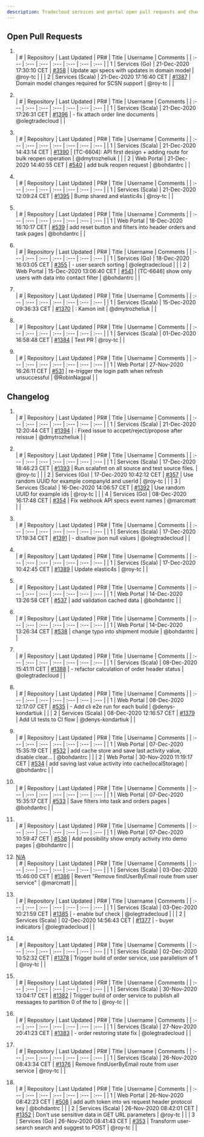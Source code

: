 ```yaml
---
description: Tradecloud services and portal open pull requests and changelog (Mon Dec 21 17:30:37 CET 2020)
---
```



## Open Pull Requests

1. []()  
| #    | Repository | Last Updated | PR#  | Title | Username | Comments |
| :--- | :---       | :---         | :--- | :---  | :---     | :--- |
| 1 | Services (Go) | 21-Dec-2020 17:30:10 CET | [#358](https://github.com/tradecloud/tradecloud-microservices-go/pull/358) |  Update api specs with updates in domain model | @roy-tc |  |
| 2 | Services (Scala) | 21-Dec-2020 17:16:40 CET | [#1387](https://github.com/tradecloud/tradecloud-microservices/pull/1387) |  Domain model changes required for SCSN support | @roy-tc |  |

2. []()  
| #    | Repository | Last Updated | PR#  | Title | Username | Comments |
| :--- | :---       | :---         | :--- | :---  | :---     | :--- |
| 1 | Services (Scala) | 21-Dec-2020 17:26:31 CET | [#1396](https://github.com/tradecloud/tradecloud-microservices/pull/1396) |  - fix attach order line documents | @olegtradecloud |  |

3. []()  
| #    | Repository | Last Updated | PR#  | Title | Username | Comments |
| :--- | :---       | :---         | :--- | :---  | :---     | :--- |
| 1 | Services (Scala) | 21-Dec-2020 14:43:14 CET | [#1390](https://github.com/tradecloud/tradecloud-microservices/pull/1390) | [TC-6604]: API first design &#43; adding route for bulk reopen operation | @dmytrozheliuk |  |
| 2 | Web Portal | 21-Dec-2020 14:40:55 CET | [#540](https://github.com/tradecloud/tradecloud-portal-angular/pull/540) |  add bulk reopen request | @bohdantrc |  |

4. []()  
| #    | Repository | Last Updated | PR#  | Title | Username | Comments |
| :--- | :---       | :---         | :--- | :---  | :---     | :--- |
| 1 | Services (Scala) | 21-Dec-2020 12:09:24 CET | [#1395](https://github.com/tradecloud/tradecloud-microservices/pull/1395) |  Bump shared and elastic4s | @roy-tc |  |

5. []()  
| #    | Repository | Last Updated | PR#  | Title | Username | Comments |
| :--- | :---       | :---         | :--- | :---  | :---     | :--- |
| 1 | Web Portal | 18-Dec-2020 16:10:17 CET | [#539](https://github.com/tradecloud/tradecloud-portal-angular/pull/539) |  add reset button and filters into header orders and task pages | @bohdantrc |  |

6. []()  
| #    | Repository | Last Updated | PR#  | Title | Username | Comments |
| :--- | :---       | :---         | :--- | :---  | :---     | :--- |
| 1 | Services (Go) | 18-Dec-2020 16:03:05 CET | [#355](https://github.com/tradecloud/tradecloud-microservices-go/pull/355) |  - user search sorting  | @olegtradecloud |  |
| 2 | Web Portal | 15-Dec-2020 13:06:40 CET | [#541](https://github.com/tradecloud/tradecloud-portal-angular/pull/541) | [TC-6646] show only users with data into contact filter | @bohdantrc |  |

7. []()  
| #    | Repository | Last Updated | PR#  | Title | Username | Comments |
| :--- | :---       | :---         | :--- | :---  | :---     | :--- |
| 1 | Services (Scala) | 15-Dec-2020 09:36:33 CET | [#1370](https://github.com/tradecloud/tradecloud-microservices/pull/1370) | : Kamon init | @dmytrozheliuk |  |

8. []()  
| #    | Repository | Last Updated | PR#  | Title | Username | Comments |
| :--- | :---       | :---         | :--- | :---  | :---     | :--- |
| 1 | Services (Scala) | 01-Dec-2020 16:58:48 CET | [#1384](https://github.com/tradecloud/tradecloud-microservices/pull/1384) |  Test PR | @roy-tc |  |

9. []()  
| #    | Repository | Last Updated | PR#  | Title | Username | Comments |
| :--- | :---       | :---         | :--- | :---  | :---     | :--- |
| 1 | Web Portal | 27-Nov-2020 16:26:11 CET | [#531](https://github.com/tradecloud/tradecloud-portal-angular/pull/531) |  re-trigger the login path when refresh unsuccessful | @RobinNagpal |  |

## Changelog

1. []()  
| #    | Repository | Last Updated | PR#  | Title | Username | Comments |
| :--- | :---       | :---         | :--- | :---  | :---     | :--- |
| 1 | Services (Scala) | 21-Dec-2020 12:20:44 CET | [#1394](https://github.com/tradecloud/tradecloud-microservices/pull/1394) | : Fixed issue to accpet/reject/propose after reissue | @dmytrozheliuk |  |

2. []()  
| #    | Repository | Last Updated | PR#  | Title | Username | Comments |
| :--- | :---       | :---         | :--- | :---  | :---     | :--- |
| 1 | Services (Scala) | 17-Dec-2020 18:46:23 CET | [#1393](https://github.com/tradecloud/tradecloud-microservices/pull/1393) |  Run scalafmt on all source and test source files. | @roy-tc |  |
| 2 | Services (Go) | 17-Dec-2020 10:42:12 CET | [#357](https://github.com/tradecloud/tradecloud-microservices-go/pull/357) |  Use random UUID for example companyId and userId | @roy-tc |  |
| 3 | Services (Scala) | 16-Dec-2020 14:06:57 CET | [#1392](https://github.com/tradecloud/tradecloud-microservices/pull/1392) |  Use random UUID for example ids | @roy-tc |  |
| 4 | Services (Go) | 08-Dec-2020 16:17:48 CET | [#354](https://github.com/tradecloud/tradecloud-microservices-go/pull/354) |  Fix webhook API specs event names | @marcmatt |  |

3. []()  
| #    | Repository | Last Updated | PR#  | Title | Username | Comments |
| :--- | :---       | :---         | :--- | :---  | :---     | :--- |
| 1 | Services (Scala) | 17-Dec-2020 17:19:34 CET | [#1391](https://github.com/tradecloud/tradecloud-microservices/pull/1391) |  - disallow json null values | @olegtradecloud |  |

4. []()  
| #    | Repository | Last Updated | PR#  | Title | Username | Comments |
| :--- | :---       | :---         | :--- | :---  | :---     | :--- |
| 1 | Services (Scala) | 17-Dec-2020 10:42:45 CET | [#1389](https://github.com/tradecloud/tradecloud-microservices/pull/1389) |  Update elastic4s | @roy-tc |  |

5. []()  
| #    | Repository | Last Updated | PR#  | Title | Username | Comments |
| :--- | :---       | :---         | :--- | :---  | :---     | :--- |
| 1 | Web Portal | 14-Dec-2020 13:26:58 CET | [#537](https://github.com/tradecloud/tradecloud-portal-angular/pull/537) |  add validation cached data | @bohdantrc |  |

6. []()  
| #    | Repository | Last Updated | PR#  | Title | Username | Comments |
| :--- | :---       | :---         | :--- | :---  | :---     | :--- |
| 1 | Web Portal | 14-Dec-2020 13:26:34 CET | [#538](https://github.com/tradecloud/tradecloud-portal-angular/pull/538) |  change typo into shipment module | @bohdantrc |  |

7. []()  
| #    | Repository | Last Updated | PR#  | Title | Username | Comments |
| :--- | :---       | :---         | :--- | :---  | :---     | :--- |
| 1 | Services (Scala) | 08-Dec-2020 15:41:11 CET | [#1388](https://github.com/tradecloud/tradecloud-microservices/pull/1388) |  - refactor calculation of order header status | @olegtradecloud |  |

8. []()  
| #    | Repository | Last Updated | PR#  | Title | Username | Comments |
| :--- | :---       | :---         | :--- | :---  | :---     | :--- |
| 1 | Web Portal | 08-Dec-2020 12:17:07 CET | [#535](https://github.com/tradecloud/tradecloud-portal-angular/pull/535) |  - Add cli e2e run for each build | @denys-kondartiuk |  |
| 2 | Services (Scala) | 08-Dec-2020 12:16:57 CET | [#1379](https://github.com/tradecloud/tradecloud-microservices/pull/1379) |  Add UI tests to CI flow | @denys-kondartiuk |  |

9. []()  
| #    | Repository | Last Updated | PR#  | Title | Username | Comments |
| :--- | :---       | :---         | :--- | :---  | :---     | :--- |
| 1 | Web Portal | 07-Dec-2020 15:35:19 CET | [#532](https://github.com/tradecloud/tradecloud-portal-angular/pull/532) |  add cache store and save last activity value, disable clear… | @bohdantrc |  |
| 2 | Web Portal | 30-Nov-2020 11:19:17 CET | [#534](https://github.com/tradecloud/tradecloud-portal-angular/pull/534) |  add saving last value activity into cache(localStorage) | @bohdantrc |  |

10. []()  
| #    | Repository | Last Updated | PR#  | Title | Username | Comments |
| :--- | :---       | :---         | :--- | :---  | :---     | :--- |
| 1 | Web Portal | 07-Dec-2020 15:35:17 CET | [#533](https://github.com/tradecloud/tradecloud-portal-angular/pull/533) |  Save filters into task and orders pages | @bohdantrc |  |

11. []()  
| #    | Repository | Last Updated | PR#  | Title | Username | Comments |
| :--- | :---       | :---         | :--- | :---  | :---     | :--- |
| 1 | Web Portal | 07-Dec-2020 10:59:47 CET | [#536](https://github.com/tradecloud/tradecloud-portal-angular/pull/536) |  Add possibility show empty activity into demo pages | @bohdantrc |  |

12. [N/A](#)  
| #    | Repository | Last Updated | PR#  | Title | Username | Comments |
| :--- | :---       | :---         | :--- | :---  | :---     | :--- |
| 1 | Services (Scala) | 03-Dec-2020 15:46:00 CET | [#1386](https://github.com/tradecloud/tradecloud-microservices/pull/1386) | Revert &#34;Remove findUserByEmail route from user service&#34; | @marcmatt |  |

13. []()  
| #    | Repository | Last Updated | PR#  | Title | Username | Comments |
| :--- | :---       | :---         | :--- | :---  | :---     | :--- |
| 1 | Services (Scala) | 03-Dec-2020 10:21:59 CET | [#1385](https://github.com/tradecloud/tradecloud-microservices/pull/1385) |  - enable buf check | @olegtradecloud |  |
| 2 | Services (Scala) | 02-Dec-2020 14:56:43 CET | [#1377](https://github.com/tradecloud/tradecloud-microservices/pull/1377) |  - buyer indicators | @olegtradecloud |  |

14. []()  
| #    | Repository | Last Updated | PR#  | Title | Username | Comments |
| :--- | :---       | :---         | :--- | :---  | :---     | :--- |
| 1 | Services (Scala) | 02-Dec-2020 10:52:32 CET | [#1378](https://github.com/tradecloud/tradecloud-microservices/pull/1378) |  Trigger build of order service, use parallelism of 1 | @roy-tc |  |

15. []()  
| #    | Repository | Last Updated | PR#  | Title | Username | Comments |
| :--- | :---       | :---         | :--- | :---  | :---     | :--- |
| 1 | Services (Scala) | 30-Nov-2020 13:04:17 CET | [#1382](https://github.com/tradecloud/tradecloud-microservices/pull/1382) |  Trigger build of order service to publish all messages to partition 0 of the to | @roy-tc |  |

16. []()  
| #    | Repository | Last Updated | PR#  | Title | Username | Comments |
| :--- | :---       | :---         | :--- | :---  | :---     | :--- |
| 1 | Services (Scala) | 27-Nov-2020 20:41:23 CET | [#1383](https://github.com/tradecloud/tradecloud-microservices/pull/1383) |  - order restoring state fix | @olegtradecloud |  |

17. []()  
| #    | Repository | Last Updated | PR#  | Title | Username | Comments |
| :--- | :---       | :---         | :--- | :---  | :---     | :--- |
| 1 | Services (Scala) | 26-Nov-2020 08:43:34 CET | [#1376](https://github.com/tradecloud/tradecloud-microservices/pull/1376) |  Remove findUserByEmail route from user service | @roy-tc |  |

18. []()  
| #    | Repository | Last Updated | PR#  | Title | Username | Comments |
| :--- | :---       | :---         | :--- | :---  | :---     | :--- |
| 1 | Web Portal | 26-Nov-2020 08:42:23 CET | [#508](https://github.com/tradecloud/tradecloud-portal-angular/pull/508) |  add auth token into ws request header protocol key | @bohdantrc |  |
| 2 | Services (Scala) | 26-Nov-2020 08:42:01 CET | [#1352](https://github.com/tradecloud/tradecloud-microservices/pull/1352) |  Don&#39;t use sensitive data in GET URL parameters | @roy-tc |  |
| 3 | Services (Go) | 26-Nov-2020 08:41:43 CET | [#353](https://github.com/tradecloud/tradecloud-microservices-go/pull/353) |  Transform user-search search and suggest to POST | @roy-tc |  |

